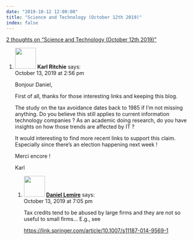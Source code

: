 ```yaml
---
date: "2019-10-12 12:00:00"
title: "Science and Technology (October 12th 2019)"
index: false
---
```


[2 thoughts on &ldquo;Science and Technology (October 12th 2019)&rdquo;](/lemire/blog/2019/10-12-science-and-technology-october-12th-2019)

<ol class="comment-list">
<li id="comment-431416" class="comment even thread-even depth-1 parent">
<div class="comment-author vcard">
<img alt src="https://secure.gravatar.com/avatar/48cc61cf1874f0eac09874f721c8109d?s=56&#038;d=mm&#038;r=g" srcset="https://secure.gravatar.com/avatar/48cc61cf1874f0eac09874f721c8109d?s=112&#038;d=mm&#038;r=g 2x" class="avatar avatar-56 photo" height="56" width="56" decoding="async" /> <b class="fn">Karl Ritchie</b> <span class="says">says:</span> </div>
<div class="comment-metadata"><time datetime="2019-10-13T14:56:37+00:00">October 13, 2019 at 2:56 pm</time></a> </div>
<div class="comment-content">
<p>Bonjour Daniel,</p>
<p>First of all, thanks for those interesting links and keeping this blog.</p>
<p>The study on the tax avoidance dates back to 1985 if I&rsquo;m not missing anything. Do you believe this still applies to current information technology companies ? As an academic doing research, do you have insights on how those trends are affected by IT ?</p>
<p>It would interesting to find more recent links to support this claim. Especially since there&rsquo;s an election happening next week !</p>
<p>Merci encore !</p>
<p>Karl</p>
</div>
<ol class="children">
<li id="comment-431426" class="comment byuser comment-author-lemire bypostauthor odd alt depth-2">
<div class="comment-author vcard">
<img alt src="https://secure.gravatar.com/avatar/2ca999bef9535950f5b84281a4dab006?s=56&#038;d=mm&#038;r=g" srcset="https://secure.gravatar.com/avatar/2ca999bef9535950f5b84281a4dab006?s=112&#038;d=mm&#038;r=g 2x" class="avatar avatar-56 photo" height="56" width="56" decoding="async" /> <b class="fn"><a href="https://lemire.me/en/" class="url" rel="ugc">Daniel Lemire</a></b> <span class="says">says:</span> </div>
<div class="comment-metadata"><time datetime="2019-10-13T19:05:47+00:00">October 13, 2019 at 7:05 pm</time></a> </div>
<div class="comment-content">
<p>Tax credits tend to be abused by large firms and they are not so useful to small firms&#8230; E.g., see</p>
<p><a href="https://link.springer.com/article/10.1007/s11187-014-9569-1" rel="nofollow ugc">https://link.springer.com/article/10.1007/s11187-014-9569-1</a></p>
</div>
</li>
</ol>
</li>
</ol>
